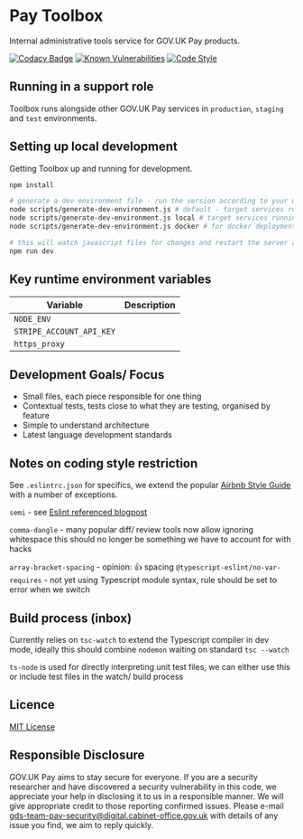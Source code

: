 # Pay Toolbox

Internal administrative tools service for GOV.UK Pay products.

[![Codacy Badge](https://api.codacy.com/project/badge/Grade/16fc800bd9904ee38b3540d470d27c23)](https://www.codacy.com/app/govuk-pay/pay-toolbox?utm_source=github.com&amp;utm_medium=referral&amp;utm_content=alphagov/pay-toolbox&amp;utm_campaign=Badge_Grade)
[![Known Vulnerabilities](https://snyk.io//test/github/alphagov/pay-toolbox/badge.svg?targetFile=package.json)](https://snyk.io//test/github/alphagov/pay-toolbox?targetFile=package.json)
[![Code Style](https://badgen.net/badge/eslint/airbnb/ff5a5f?icon=airbnb)](https://github.com/airbnb/javascript)

## Running in a support role

Toolbox runs alongside other GOV.UK Pay services in `production`, `staging` and `test` environments.

## Setting up local development

Getting Toolbox up and running for development.

```bash
npm install

# generate a dev environment file - run the version according to your needs
node scripts/generate-dev-environment.js # default - target services running through SSH tunnel
node scripts/generate-dev-environment.js local # target services running locally on your machine
node scripts/generate-dev-environment.js docker # for docker deployment - talk to external network

# this will watch javascript files for changes and restart the server accordingly
npm run dev
```

## Key runtime environment variables

| Variable                 | Description                               |
| ------------------------ |:----------------------------------------- |
| `NODE_ENV`               |
| `STRIPE_ACCOUNT_API_KEY` |
| `https_proxy`            |

## Development Goals/ Focus

  * Small files, each piece responsible for one thing
  * Contextual tests, tests close to what they are testing, organised by feature
  * Simple to understand architecture
  * Latest language development standards

## Notes on coding style restriction

See `.eslintrc.json` for specifics, we extend the popular
[Airbnb Style Guide](https://github.com/airbnb/javascript) with a number of
exceptions.

`semi` - see [Eslint referenced blogpost](https://blog.izs.me/2010/12/an-open-letter-to-javascript-leaders-regarding)

`comma-dangle` - many popular diff/ review tools now allow ignoring whitespace
this should no longer be something we have to account for with hacks

`array-bracket-spacing` - opinion: :+1: spacing
`@typescript-eslint/no-var-requires` - not yet using Typescript module syntax, rule should be set to error when we switch

## Build process (inbox)

Currently relies on `tsc-watch` to extend the Typescript compiler in dev mode, ideally this should combine `nodemon` waiting on standard `tsc --watch`

`ts-node` is used for directly interpreting unit test files, we can either use this or include test files in the watch/ build process

## Licence
[MIT License](LICENCE)

## Responsible Disclosure
GOV.UK Pay aims to stay secure for everyone. If you are a security researcher and have discovered a security vulnerability in this code, we appreciate your help in disclosing it to us in a responsible manner. We will give appropriate credit to those reporting confirmed issues. Please e-mail gds-team-pay-security@digital.cabinet-office.gov.uk with details of any issue you find, we aim to reply quickly.

